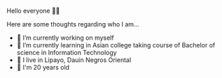 Hello everyone 🙋‍♀️

Here are some thoughts regarding who I am...

- 🔭 I’m currently working on myself 
- 🌱 I’m currently learning  in Asian college taking course of Bachelor of science in Information Technology
- 🏡 I live in Lipayo, Dauin Negros Oriental
- 👩 I'm 20 years old


